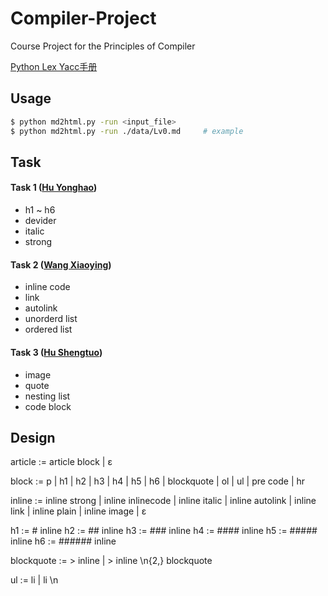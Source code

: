 Compiler-Project
================

Course Project for the Principles of Compiler

[Python Lex Yacc手册](http://www.pchou.info/open-source/2014/01/18/52da47204d4cb.html)

## Usage

```bash
$ python md2html.py -run <input_file>
$ python md2html.py -run ./data/Lv0.md     # example
```

## Task

#### Task 1 ([Hu Yonghao](https://github.com/ForeverHYH))

- h1 ~ h6
- devider
- italic
- strong

#### Task 2 ([Wang Xiaoying](https://github.com/wangxiaoying))

- inline code
- link
- autolink
- unorderd list
- ordered list

#### Task 3 ([Hu Shengtuo](https://github.com/h1994st))

- image
- quote
- nesting list
- code block

## Design

article := article block | ε

block := p
       | h1
       | h2
       | h3
       | h4
       | h5
       | h6
       | blockquote
       | ol
       | ul
       | pre code
       | hr

inline := inline strong
       | inline inlinecode
       | inline italic
       | inline autolink
       | inline link
       | inline plain
       | inline image
       | ε

h1 := # inline
h2 := ## inline
h3 := ### inline
h4 := #### inline
h5 := ##### inline
h6 := ###### inline

blockquote := > inline | > inline \n{2,} blockquote

ul := li | li \n
